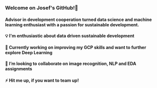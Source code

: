 ### Welcome on Josef's GitHub!👋 
#### Advisor in development cooperation turned data science and machine learning enthusiast with a passion for sustainable development. 
#### 💡 I'm enthusiastic about data driven sustainable development
#### 🔭 Currently working on improving my GCP skills and want to further explore Deep Learning
#### 👯 I’m looking to collaborate on image recognition, NLP and EDA assignments
#### ⚡ Hit me up, if you want to team up!


